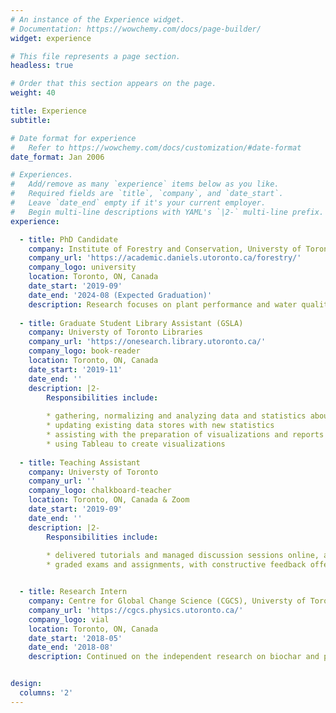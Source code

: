 ```yaml
---
# An instance of the Experience widget.
# Documentation: https://wowchemy.com/docs/page-builder/
widget: experience

# This file represents a page section.
headless: true

# Order that this section appears on the page.
weight: 40

title: Experience
subtitle:

# Date format for experience
#   Refer to https://wowchemy.com/docs/customization/#date-format
date_format: Jan 2006

# Experiences.
#   Add/remove as many `experience` items below as you like.
#   Required fields are `title`, `company`, and `date_start`.
#   Leave `date_end` empty if it's your current employer.
#   Begin multi-line descriptions with YAML's `|2-` multi-line prefix.
experience:

  - title: PhD Candidate
    company: Institute of Forestry and Conservation, Universty of Toronto
    company_url: 'https://academic.daniels.utoronto.ca/forestry/'
    company_logo: university
    location: Toronto, ON, Canada
    date_start: '2019-09'
    date_end: '2024-08 (Expected Graduation)'
    description: Research focuses on plant performance and water quality on green roofs.
    
  - title: Graduate Student Library Assistant (GSLA)
    company: Universty of Toronto Libraries
    company_url: 'https://onesearch.library.utoronto.ca/'
    company_logo: book-reader
    location: Toronto, ON, Canada
    date_start: '2019-11'
    date_end: ''
    description: |2-
        Responsibilities include:
        
        * gathering, normalizing and analyzing data and statistics about various library activities and holdings
        * updating existing data stores with new statistics
        * assisting with the preparation of visualizations and reports
        * using Tableau to create visualizations
        
  - title: Teaching Assistant
    company: Universty of Toronto
    company_url: ''
    company_logo: chalkboard-teacher
    location: Toronto, ON, Canada & Zoom
    date_start: '2019-09'
    date_end: ''
    description: |2-
        Responsibilities include:
        
        * delivered tutorials and managed discussion sessions online, and provided valuable supports to students
        * graded exams and assignments, with constructive feedback offered


  - title: Research Intern
    company: Centre for Global Change Science (CGCS), Universty of Toronto
    company_url: 'https://cgcs.physics.utoronto.ca/'
    company_logo: vial
    location: Toronto, ON, Canada
    date_start: '2018-05'
    date_end: '2018-08'
    description: Continued on the independent research on biochar and published the 1st-author manuscript in a peer-reviewed scientific journal – Soil Systems, which contributed to biochar manufacturing and application


design:
  columns: '2'
---
```

